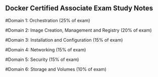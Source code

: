 Docker Certified Associate Exam Study Notes
-------------------------------------------

#Domain 1: Orchestration (25% of exam)

#Domain 2: Image Creation, Management and Registry (20% of exam)

#Domain 3: Installation and Configuration (15% of exam)

#Domain 4: Networking (15% of exam)

#Domain 5: Security (15% of exam)

#Domain 6: Storage and Volumes (10% of exam)
